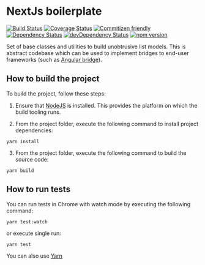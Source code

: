# NextJs boilerplate

[![Build Status](https://travis-ci.org/SerZubkov/nextjs-boilerplate.svg?branch=master)](https://travis-ci.org/SerZubkov/nextjs-boilerplate)
[![Coverage Status](https://coveralls.io/repos/github/SerZubkov/nextjs-boilerplate/badge.svg?branch=master)](https://coveralls.io/github/SerZubkov/nextjs-boilerplate?branch=master)
[![Commitizen friendly](https://img.shields.io/badge/commitizen-friendly-brightgreen.svg)](http://commitizen.github.io/cz-cli/)
[![Dependency Status](https://david-dm.org/SerZubkov/nextjs-boilerplate.svg)](https://david-dm.org/SerZubkov/nextjs-boilerplate)
[![devDependency Status](https://david-dm.org/SerZubkov/nextjs-boilerplate/dev-status.svg)](https://david-dm.org/SerZubkov/nextjs-boilerplate?type=dev)
[![npm version](https://badge.fury.io/js/e2e4.svg)](https://badge.fury.io/js/e2e4)

Set of base classes and utilities to build unobtrusive list models. 
This is abstract codebase which can be used to implement bridges to end-user frameworks (such as [Angular bridge](https://github.com/eastbanctechru/right-angled)).

## How to build the project

To build the project, follow these steps:

1. Ensure that [NodeJS](http://nodejs.org/) is installed. This provides the platform on which the build tooling runs.

2. From the project folder, execute the following command to install project dependencies:

  ```shell
  yarn install
  ```
3. From the project folder, execute the following command to build the source code:

  ```shell
  yarn build
  ```
## How to run tests

You can run tests in Chrome with watch mode by executing the following command: 

  ```shell
  yarn test:watch
  ```
  or execute single run:
  
  ```shell
  yarn test
  ```

You can also use [Yarn](https://yarnpkg.com/)
